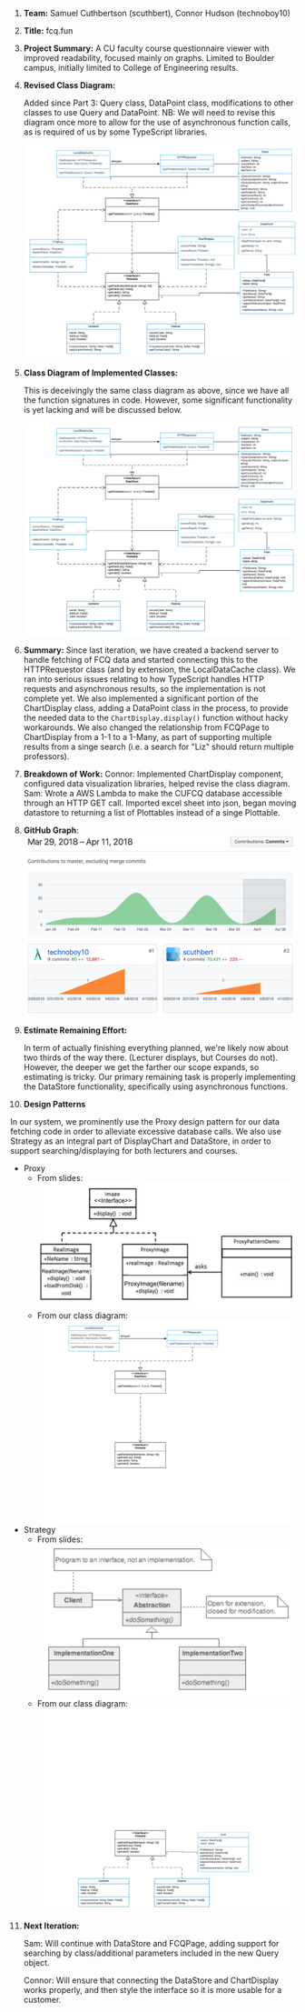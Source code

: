 1. **Team:** Samuel Cuthbertson (scuthbert), Connor Hudson (technoboy10)

2. **Title:** fcq.fun

3. **Project Summary:** A CU faculty course questionnaire viewer with improved readability, focused mainly on graphs. Limited to Boulder campus, initially limited to College of Engineering results.

4. **Revised Class Diagram:**

    Added since Part 3: Query class, DataPoint class, modifications to other classes to use Query and DataPoint. NB: We will need to revise this diagram once more to allow for the use of asynchronous function calls, as is required of us by some TypeScript libraries. 

    ![fcq.fun Class Diagram](https://raw.githubusercontent.com/scuthbert/fcq.fun/master/Part4/RevisedClassDiagramV2.svg?sanitize=true)

5. **Class Diagram of Implemented Classes:** 

    This is deceivingly the same class diagram as above, since we have all the function signatures in code. However, some significant functionality is yet lacking and will be discussed below.

    ![fcq.fun Implemented Class Diagram](https://raw.githubusercontent.com/scuthbert/fcq.fun/master/Part4/RevisedClassDiagramV2.svg?sanitize=true)

6. **Summary:**
  Since last iteration, we have created a backend server to handle fetching of FCQ data and started connecting this to the HTTPRequestor class (and by extension, the LocalDataCache class). We ran into serious issues relating to how TypeScript handles HTTP requests and asynchronous results, so the implementation is not complete yet. We also implemented a significant portion of the ChartDisplay class, adding a DataPoint class in the process, to provide the needed data to the `ChartDisplay.display()` function without hacky workarounds. We also changed the relationship from FCQPage to ChartDisplay from a 1-1 to a 1-Many, as part of supporting multiple results from a singe search (i.e. a search for "Liz" should return multiple professors).  

7. **Breakdown of Work:**
  Connor: Implemented ChartDisplay component, configured data visualization libraries, helped revise the class diagram.
  Sam: Wrote a AWS Lambda to make the CUFCQ database accessible through an HTTP GET call. Imported excel sheet into json, began moving datastore to returning a list of Plottables instead of a singe Plottable.

8. **GitHub Graph**:![fcq.fun Github Graph](https://raw.githubusercontent.com/scuthbert/fcq.fun/master/Part4/GitHubGraph.png)


9. **Estimate Remaining Effort:**

   In term of actually finishing everything planned, we're likely now about two thirds of the way there. (Lecturer displays, but Courses do not). However, the deeper we get the farther our scope expands, so estimating is tricky. Our primary remaining task is properly implementing the DataStore functionality, specifically using asynchronous functions.

10. **Design Patterns**

  In our system, we prominently use the Proxy design pattern for our data fetching code in order to alleviate excessive database calls. We also use Strategy as an integral part of DisplayChart and DataStore, in order to support searching/displaying for both lecturers and courses. 

  * Proxy
    * From slides: ![Proxy from Slides](https://raw.githubusercontent.com/scuthbert/fcq.fun/master/Part4/ProxyFromSlides.png)
    * From our class diagram: ![fcq.fun Proxy Class Diagram](https://raw.githubusercontent.com/scuthbert/fcq.fun/master/Part4/ProxyFromUs.svg?sanitize=true)
  * Strategy
    * From slides: ![Strategy from Slides](https://raw.githubusercontent.com/scuthbert/fcq.fun/master/Part4/StrategyFromSlides.png)
    * From our class diagram: ![fcq.fun Strategy Class Diagram](https://raw.githubusercontent.com/scuthbert/fcq.fun/master/Part4/StrategyFromUs.svg?sanitize=true)

11. **Next Iteration:** 

    Sam: Will continue with DataStore and FCQPage, adding support for searching by class/additional parameters included in the new Query object.

    Connor: Will ensure that connecting the DataStore and ChartDisplay works properly, and then style the interface so it is more usable for a customer.

